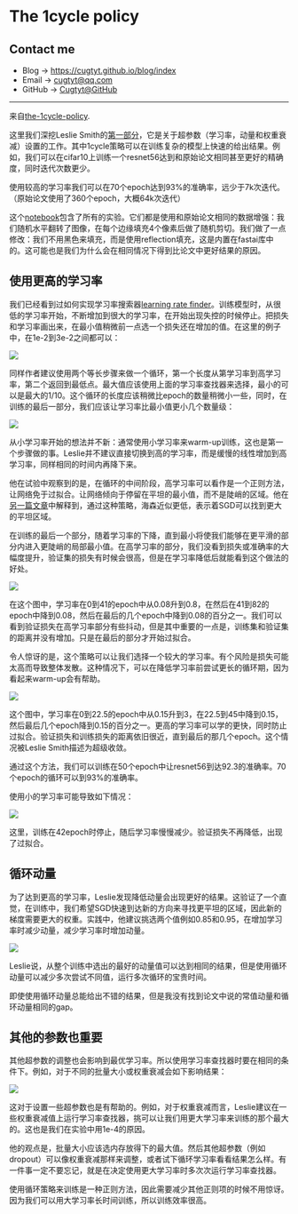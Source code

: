 # The 1cycle policy

## Contact me

* Blog -> <https://cugtyt.github.io/blog/index>
* Email -> <cugtyt@qq.com>
* GitHub -> [Cugtyt@GitHub](https://github.com/Cugtyt)

---

来自[the-1cycle-policy](https://sgugger.github.io/the-1cycle-policy.html).

这里我们深挖Leslie Smith的[第一部分](https://arxiv.org/abs/1803.09820)，它是关于超参数（学习率，动量和权重衰减）设置的工作。其中1cycle策略可以在训练复杂的模型上快速的给出结果。例如，我们可以在cifar10上训练一个resnet56达到和原始论文相同甚至更好的精确度，同时迭代次数更少。

使用较高的学习率我们可以在70个epoch达到93%的准确率，远少于7k次迭代。（原始论文使用了360个epoch，大概64k次迭代）

这个[notebook](https://github.com/sgugger/Deep-Learning/blob/master/Cyclical%20LR%20and%20momentums.ipynb)包含了所有的实验。它们都是使用和原始论文相同的数据增强：我们随机水平翻转了图像，在每个边缘填充4个像素后做了随机剪切。我们做了一点修改：我们不用黑色来填充，而是使用reflection填充，这是内置在fastai库中的。这可能也是我们为什么会在相同情况下得到比论文中更好结果的原因。

## 使用更高的学习率

我们已经看到过如何实现学习率搜索器[learning rate finder](https://sgugger.github.io/how-do-you-find-a-good-learning-rate.html)。训练模型时，从很低的学习率开始，不断增加到很大的学习率，在开始出现失控的时候停止。把损失和学习率画出来，在最小值稍微前一点选一个损失还在增加的值。在这里的例子中，在1e-2到3e-2之间都可以：

![](R/1cycle-fig1.png)

同样作者建议使用两个等长步骤来做一个循环，第一个长度从第学习率到高学习率，第二个返回到最低点。最大值应该使用上面的学习率查找器来选择，最小的可以是最大的1/10。这个循环的长度应该稍微比epoch的数量稍微小一些，同时，在训练的最后一部分，我们应该让学习率比最小值更小几个数量级：

![](R/1cycle-fig2.png)

从小学习率开始的想法并不新：通常使用小学习率来warm-up训练，这也是第一个步骤做的事。Leslie并不建议直接切换到高的学习率，而是缓慢的线性增加到高学习率，同样相同的时间内再降下来。

他在试验中观察到的是，在循环的中间阶段，高学习率可以看作是一个正则方法，让网络免于过拟合。让网络倾向于停留在平坦的最小值，而不是陡峭的区域。他在[另一篇文章](https://arxiv.org/abs/1708.07120)中解释到，通过这种策略，海森近似更低，表示着SGD可以找到更大的平坦区域。

在训练的最后一个部分，随着学习率的下降，直到最小将使我们能够在更平滑的部分内进入更陡峭的局部最小值。在高学习率的部分，我们没看到损失或准确率的大幅度提升，验证集的损失有时候会很高，但是在学习率降低后就能看到这个做法的好处。

![](R/1cycle-fig3.png)

在这个图中，学习率在0到41的epoch中从0.08升到0.8，在然后在41到82的epoch中降到0.08，然后在最后的几个epoch中降到0.08的百分之一。我们可以看到验证损失在高学习率部分有些抖动，但是其中重要的一点是，训练集和验证集的距离并没有增加。只是在最后的部分才开始过拟合。

令人惊讶的是，这个策略可以让我们选择一个较大的学习率。有个风险是损失可能太高而导致整体发散。这种情况下，可以在降低学习率前尝试更长的循环期，因为看起来warm-up会有帮助。

![](R/1cycle-fig4.png)

这个图中，学习率在0到22.5的epoch中从0.15升到3，在22.5到45中降到0.15，然后最后几个epoch降到0.15的百分之一。更高的学习率可以学的更快，同时防止过拟合。验证损失和训练损失的距离依旧很近，直到最后的那几个epoch。这个情况被Leslie Smith描述为超级收敛。

通过这个方法，我们可以训练在50个epoch中让resnet56到达92.3的准确率。70个epoch的循环可以到93%的准确率。

使用小的学习率可能导致如下情况：

![](R/1cycle-fig5.png)

这里，训练在42epoch时停止，随后学习率慢慢减少。验证损失不再降低，出现了过拟合。

## 循环动量

为了达到更高的学习率，Leslie发现降低动量会出现更好的结果。这验证了一个直觉，在训练中，我们希望SGD快速到达新的方向来寻找更平坦的区域，因此新的梯度需要更大的权重。实践中，他建议挑选两个值例如0.85和0.95，在增加学习率时减少动量，减少学习率时增加动量。

![](R/1cycle-fig6.png)

Leslie说，从整个训练中选出的最好的动量值可以达到相同的结果，但是使用循环动量可以减少多次尝试不同值，运行多次循环的宝贵时间。

即使使用循环动量总能给出不错的结果，但是我没有找到论文中说的常值动量和循环动量相同的gap。

## 其他的参数也重要

其他超参数的调整也会影响到最优学习率。所以使用学习率查找器时要在相同的条件下。例如，对于不同的批量大小或权重衰减会如下影响结果：

![](R/1cycle-fig7.png)

这对于设置一些超参数也是有帮助的。例如，对于权重衰减而言，Leslie建议在一些权重衰减值上运行学习率查找器，挑可以让我们用更大学习率来训练的那个最大的。这也是我们在实验中用1e-4的原因。

他的观点是，批量大小应该选内存放得下的最大值。然后其他超参数（例如dropout）可以像权重衰减那样来调整，或者试下循环学习率看看结果怎么样。有一件事一定不要忘记，就是在决定使用更大学习率时多次次运行学习率查找器。

使用循环策略来训练是一种正则方法，因此需要减少其他正则项的时候不用惊讶。因为我们可以用大学习率长时间训练，所以训练效率很高。